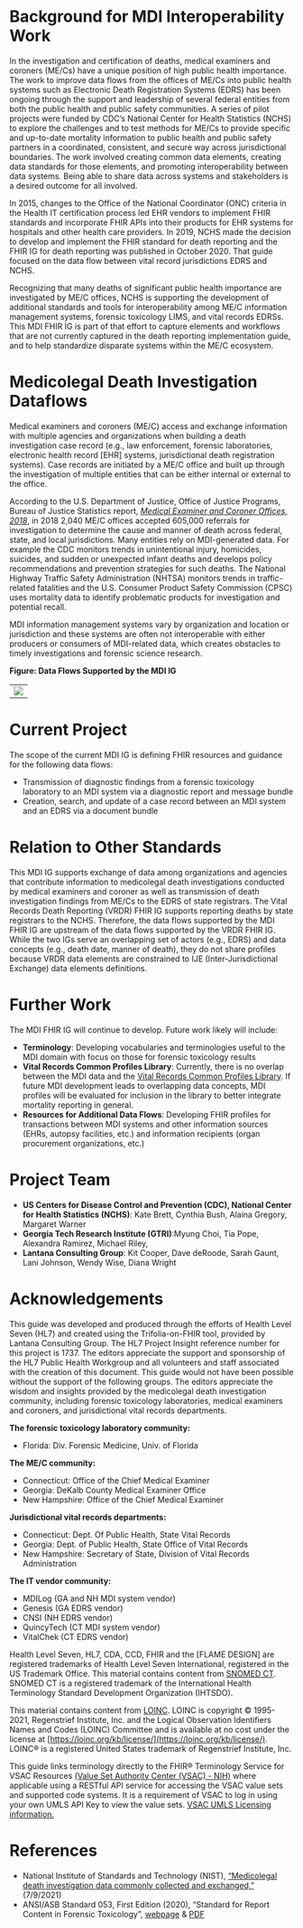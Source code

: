 # Background for MDI Interoperability Work
In the investigation and certification of deaths, medical examiners and coroners (ME/Cs) have a unique position of high public health importance. The work to improve data flows from the offices of ME/Cs into public health systems such as Electronic Death Registration Systems (EDRS) has been ongoing through the support and leadership of several federal entities from both the public health and public safety communities. A series of pilot projects were funded by CDC’s National Center for Health Statistics (NCHS) to explore the challenges and to test methods for ME/Cs to provide specific and up-to-date mortality information to public health and public safety partners in a coordinated, consistent, and secure way across jurisdictional boundaries.  The work involved creating common data elements, creating data standards for those elements, and promoting interoperability between data systems. Being able to share data across systems and stakeholders is a desired outcome for all involved.

In 2015, changes to the Office of the National Coordinator (ONC) criteria in the Health IT certification process led EHR vendors to implement FHIR standards and incorporate FHIR APIs into their products for EHR systems for hospitals and other health care providers. In 2019, NCHS made the decision to develop and implement the FHIR standard for death reporting and the FHIR IG for death reporting was published in October 2020. That guide focused on the data flow between vital record jurisdictions EDRS and NCHS.

Recognizing that many deaths of significant public health importance are investigated by ME/C offices, NCHS is supporting the development of additional standards and tools for interoperability among ME/C information management systems, forensic toxicology LIMS, and vital records EDRSs. This MDI FHIR IG is part of that effort to capture elements and workflows that are not currently captured in the death reporting implementation guide, and to help standardize disparate systems within the ME/C ecosystem. 

# Medicolegal Death Investigation Dataflows
Medical examiners and coroners (ME/C) access and exchange information with multiple agencies and organizations when building a death investigation case record (e.g., law enforcement, forensic laboratories, electronic health record [EHR] systems, jurisdictional death registration systems). Case records are initiated by a ME/C office and built up through the investigation of multiple entities that can be either internal or external to the office.

According to the U.S. Department of Justice, Office of Justice Programs, Bureau of Justice Statistics report, [*Medical Examiner and Coroner Offices, 2018*](https://bjs.ojp.gov/content/pub/pdf/meco18.pdf), in 2018 2,040 ME/C offices accepted 605,000 referrals for investigation to determine the cause and manner of death across federal, state, and local jurisdictions. Many entities rely on MDI-generated data. For example the CDC monitors trends in unintentional injury, homicides, suicides, and sudden or unexpected infant deaths and develops policy recommendations and prevention strategies for such deaths. The National Highway Traffic Safety Administration (NHTSA) monitors trends in traffic-related fatalities and the U.S. Consumer Product Safety Commission (CPSC) uses mortality data to identify problematic products for investigation and potential recall.

MDI information management systems vary by organization and location or jurisdiction and these systems are often not interoperable with either producers or consumers of MDI-related data, which creates obstacles to timely investigations and forensic science research.

**Figure: Data Flows Supported by the MDI IG**
<table><tr><td><img src="image-MDI-data-flows.png" /></td></tr></table>

# Current Project
The scope of the current MDI IG is defining FHIR resources and guidance for the following data flows:
* Transmission of diagnostic findings from a forensic toxicology laboratory to an MDI system via a diagnostic report and message bundle
* Creation, search, and update of a case record between an MDI system and an EDRS via a document bundle

# Relation to Other Standards
This MDI IG supports exchange of data among organizations and agencies that contribute information to medicolegal death investigations conducted by medical examiners and coroner as well as transmission of death investigation findings from ME/Cs to the EDRS of state registrars. The Vital Records Death Reporting (VRDR) FHIR IG supports reporting deaths by state registrars to the NCHS. Therefore, the data flows supported by the MDI FHIR IG are upstream of the data flows supported by the VRDR FHIR IG. While the two IGs serve an overlapping set of actors (e.g., EDRS) and data concepts (e.g., death date, manner of death), they do not share profiles because VRDR data elements are constrained to IJE (Inter-Jurisdictional Exchange) data elements definitions.

# Further Work
The MDI FHIR IG will continue to develop. Future work likely will include:
* **Terminology**: Developing vocabularies and terminologies useful to the MDI domain with focus on those for forensic toxicology results 
* **Vital Records Common Profiles Library**: Currently, there is no overlap between the MDI data and the [Vital Records Common Profiles Library](http://hl7.org/fhir/us/vr-common-library/). If future MDI development leads to overlapping data concepts, MDI profiles will be evaluated for inclusion in the library to better integrate mortality reporting in general.
* **Resources for Additional Data Flows**: Developing FHIR profiles for transactions between MDI systems and other information sources (EHRs, autopsy facilities, etc.) and information recipients (organ procurement organizations, etc.)

# 	Project Team
* **US Centers for Disease Control and Prevention (CDC), National Center for Health Statistics (NCHS)**: Kate Brett, Cynthia Bush, Alaina Gregory, Margaret Warner
* **Georgia Tech Research Institute (GTRI)**:Myung Choi, Tia Pope, Alexandra Ramirez, Michael Riley, 
* **Lantana Consulting Group**: Kit Cooper, Dave deRoode, Sarah Gaunt, Lani Johnson, Wendy Wise, Diana Wright

# Acknowledgements
This guide was developed and produced through the efforts of Health Level Seven (HL7) and created using the Trifolia-on-FHIR tool, provided by Lantana Consulting Group. The HL7 Project Insight reference number for this project is 1737.
The editors appreciate the support and sponsorship of the HL7 Public Health Workgroup and all volunteers and staff associated with the creation of this document. This guide would not have been possible without the support of the following groups.
The editors appreciate the wisdom and insights provided by the medicolegal death investigation community, including forensic toxicology laboratories, medical examiners and coroners, and jurisdictional vital records departments.

**The forensic toxicology laboratory community:**
* Florida: Div. Forensic Medicine, Univ. of Florida

**The ME/C community:**
* Connecticut: Office of the Chief Medical Examiner
* Georgia: DeKalb County Medical Examiner Office
* New Hampshire: Office of the Chief Medical Examiner

**Jurisdictional vital records departments:**
* Connecticut: Dept. Of Public Health, State Vital Records 
* Georgia: Dept. of Public Health, State Office of Vital Records
* New Hampshire: Secretary of State, Division of Vital Records Administration

**The IT vendor community:**
* MDILog (GA and NH MDI system vendor)
* Genesis (GA EDRS vendor)
* CNSI (NH EDRS vendor)
* QuincyTech (CT MDI system vendor)
* VitalChek (CT EDRS vendor)

Health Level Seven, HL7, CDA, CCD, FHIR and the [FLAME DESIGN] are registered trademarks of Health Level Seven International, registered in the US Trademark Office.
This material contains content from [SNOMED CT](http://www.ihtsdo.org/snomed-ct/). SNOMED CT is a registered trademark of the International Health Terminology Standard Development Organization (IHTSDO).

This material contains content from [LOINC](http://loinc.org). LOINC is copyright © 1995-2021, Regenstrief Institute, Inc. and the Logical Observation Identifiers Names and Codes (LOINC) Committee and is available at no cost under the license at [https://loinc.org/kb/license/](https://loinc.org/kb/license/). LOINC® is a registered United States trademark of Regenstrief Institute, Inc.

This guide links terminology directly to the FHIR® Terminology Service for VSAC Resources [(Value Set Authority Center (VSAC) - NIH)](https://vsac.nlm.nih.gov/) where applicable using a RESTful API service for accessing the VSAC value sets and supported code systems. It is a requirement of VSAC to log in using your own UMLS API Key to view the value sets. [VSAC UMLS Licensing information.](https://www.nlm.nih.gov/vsac/support/usingvsac/requestumlslicense.html)

# References
* National Institute of Standards and Technology (NIST), [“Medicolegal death investigation data commonly collected and exchanged,”](https://www.nist.gov/system/files/documents/2021/07/14/MDI%20data%20commonly%20collected%20and%20exchanged_REFERENCE_07092021_0.pdf) (7/9/2021)
* ANSI/ASB Standard 053, First Edition (2020), “Standard for Report Content in Forensic Toxicology”, [webpage](https://www.aafs.org/asb-standard/standard-report-content-forensic-toxicology) & [PDF](https://www.aafs.org/sites/default/files/media/documents/053_Std_e1.pdf)